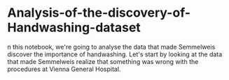# Analysis-of-the-discovery-of-Handwashing-dataset
n this notebook, we're going to analyse the data that made Semmelweis discover the importance of handwashing. Let's start by looking at the data that made Semmelweis realize that something was wrong with the procedures at Vienna General Hospital.
